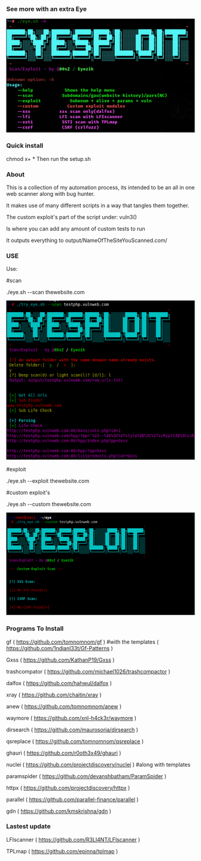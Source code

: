 ### See more with an extra Eye


![screenshot](https://github.com/00xZ/eye/blob/main/tools/main_eye.png?raw=true)

### Quick install
chmod x+ * 
Then run the setup.sh

### About

This is a collection of my automation process, its intended to be an all in one web scanner along with bug hunter.

It makes use of many different scripts in a way that tangles them together.

The custom exploit's part of the script under: vuln3()

Is where you can add any amount of custom tests to run

It outputs everything to output/NameOfTheSiteYouScanned.com/





### USE


Use: 

#scan

./eye.sh --scan thewebsite.com

![screenshot](https://github.com/00xZ/eye/blob/main/tools/Screenshot%20(21).png?raw=true)

#exploit

./eye.sh --exploit thewebsite.com

#custom exploit's

./eye.sh --custom thewebsite.com

![screenshot](https://github.com/00xZ/eye/blob/main/tools/Screenshot%20(23).png?raw=true)


### Programs To Install

gf ( https://github.com/tomnomnom/gf ) #with the templates ( https://github.com/1ndianl33t/Gf-Patterns )

Gxss ( https://github.com/KathanP19/Gxss ) 

trashcompator ( https://github.com/michael1026/trashcompactor )

dalfox ( https://github.com/hahwul/dalfox ) 

xray ( https://github.com/chaitin/xray )

anew ( https://github.com/tomnomnom/anew )

waymore ( https://github.com/xnl-h4ck3r/waymore )

dirsearch ( https://github.com/maurosoria/dirsearch )

qsreplace ( https://github.com/tomnomnom/qsreplace ) 

ghauri ( https://github.com/r0oth3x49/ghauri )

nuclei ( https://github.com/projectdiscovery/nuclei ) #along with templates 

paramspider ( https://github.com/devanshbatham/ParamSpider )

httpx ( https://github.com/projectdiscovery/httpx )

parallel ( https://github.com/parallel-finance/parallel )

gdn ( https://github.com/kmskrishna/gdn )

### Lastest update

LFIscanner ( https://github.com/R3LI4NT/LFIscanner )

TPLmap ( https://github.com/epinna/tplmap )
 
